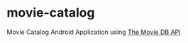# movie-catalog
Movie Catalog Android Application using [The Movie DB API](https://developer.themoviedb.org/docs)
